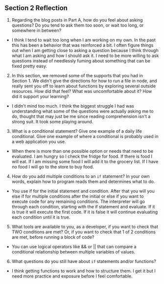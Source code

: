 ## Section 2 Reflection

1. Regarding the blog posts in Part A, how do you feel about asking questions? Do you tend to ask them too soon, or wait too long, or somewhere in between?

* I think I tend to wait too long when I am working on my own.  In the past this has been a behavior that was reinforced a bit.  I often figure things out when I am getting close to asking a question because I think through what I am asking
and how I should ask it.  I need to be more willing to ask questions instead of needlessly fuming about something that
can be fixed pretty easy.

2. In this section, we removed some of the supports that you had in Section 1. We didn't give the directions for how to run a file in node, and really sent you off to learn about functions by exploring several outside resources. How did that feel? What was uncomfortable about it? How did it support your learning?

* I didn't mind too much.  I think the biggest struggle I had was understanding what some of the questions were actually asking me to do, thought that may just be me since reading comprehension isn't a strong suit.  It took some playing around.

3. What is a conditional statement? Give one example of a daily life conditional. Give one example of where a conditional is probably used in a web application you use.

* When there is more than one possible option or needs that need to be evaluated.  I am hungry so I check the fridge for food.  If there is food I will eat.  If I am missing some food I will add it to the grocery list.  If I have no food I will go to the store to buy food.

4. How do you add multiple conditions to an `if` statement? In your own words, explain how to program reads them and determines what to do.

* You use if for the initial statement and condition.  After that you will you else if for multiple conditions after the initial or else if you want to execute code for any remaining conditions.  The interpreter will go through each condition, starting with the if statement and evaluate.  If it is true it will execute the first code.  If it is false it will continue evaluating each condition until it is true.

5. What tools are available to you, as a developer, if you want to check that TWO conditions are met? Or, if you want to check that 1 of 2 conditions are met, before running a block of code?

* You can use logical operators  like && or || that can compare a conditional relationship between multiple variables of values.

6. What questions do you still have about `if` statements and/or functions?

* I think getting functions to work and how to structure them.  I get it but I need more practice and exposure before I feel comfortable.
